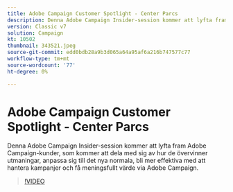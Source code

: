 ```yaml
---
title: Adobe Campaign Customer Spotlight - Center Parcs
description: Denna Adobe Campaign Insider-session kommer att lyfta fram Adobe Campaign-kunder, som kommer att dela med sig av hur de övervinner utmaningar och anpassar sig till det nya normala... (Beskrivningarna ska vara mellan 60 och 160 tecken).
version: Classic v7
solution: Campaign
kt: 10502
thumbnail: 343521.jpeg
source-git-commit: edd0bdb28a9b3d065a64a95af6a216b747577c77
workflow-type: tm+mt
source-wordcount: '77'
ht-degree: 0%

---
```


# Adobe Campaign Customer Spotlight - Center Parcs

Denna Adobe Campaign Insider-session kommer att lyfta fram Adobe Campaign-kunder, som kommer att dela med sig av hur de övervinner utmaningar, anpassa sig till det nya normala, bli mer effektiva med att hantera kampanjer och få meningsfullt värde via Adobe Campaign.

>[!VIDEO](https://video.tv.adobe.com/v/343521/?quality=12&learn=on)
